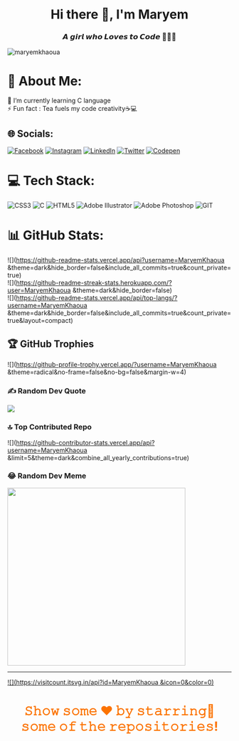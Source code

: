 <h1 align="center">Hi there 👋, I'm Maryem</h1>
<h3 align="center">𝘼 𝙜𝙞𝙧𝙡 𝙬𝙝𝙤 𝙇𝙤𝙫𝙚𝙨 𝙩𝙤 𝘾𝙤𝙙𝙚 👩🏻‍💻</h3>

<p align="left"> <img src="https://komarev.com/ghpvc/?username=maryemkhaoua&label=Profile%20views&color=0e75b6&style=flat" alt="maryemkhaoua" /> </p>


# 💫 About Me:
🌱  I’m currently learning C language<br>⚡ Fun fact : Tea fuels my code creativity☕💻


## 🌐 Socials:
[![Facebook](https://img.shields.io/badge/Facebook-%231877F2.svg?logo=Facebook&logoColor=white)](https://facebook.com/khaouamaryem) [![Instagram](https://img.shields.io/badge/Instagram-%23E4405F.svg?logo=Instagram&logoColor=white)](https://instagram.com/maryemkhaoua) [![LinkedIn](https://img.shields.io/badge/LinkedIn-%230077B5.svg?logo=linkedin&logoColor=white)](https://linkedin.com/in/maryem-khaoua) [![Twitter](https://img.shields.io/badge/Twitter-%231DA1F2.svg?logo=Twitter&logoColor=white)](https://twitter.com/maryem_khaoua) [![Codepen](https://img.shields.io/badge/Codepen-000000?style=for-the-badge&logo=codepen&logoColor=white)](https://codepen.io/mitraqa) 

# 💻 Tech Stack:
![CSS3](https://img.shields.io/badge/css3-%231572B6.svg?style=for-the-badge&logo=css3&logoColor=white) ![C](https://img.shields.io/badge/c-%2300599C.svg?style=for-the-badge&logo=c&logoColor=white) ![HTML5](https://img.shields.io/badge/html5-%23E34F26.svg?style=for-the-badge&logo=html5&logoColor=white) ![Adobe Illustrator](https://img.shields.io/badge/adobeillustrator-%23FF9A00.svg?style=for-the-badge&logo=adobeillustrator&logoColor=white) ![Adobe Photoshop](https://img.shields.io/badge/adobephotoshop-%2331A8FF.svg?style=for-the-badge&logo=adobephotoshop&logoColor=white) ![GIT](https://img.shields.io/badge/Git-fc6d26?style=for-the-badge&logo=git&logoColor=white)
# 📊 GitHub Stats:
![](https://github-readme-stats.vercel.app/api?username=MaryemKhaoua &theme=dark&hide_border=false&include_all_commits=true&count_private=true)<br/>
![](https://github-readme-streak-stats.herokuapp.com/?user=MaryemKhaoua &theme=dark&hide_border=false)<br/>
![](https://github-readme-stats.vercel.app/api/top-langs/?username=MaryemKhaoua &theme=dark&hide_border=false&include_all_commits=true&count_private=true&layout=compact)

## 🏆 GitHub Trophies
![](https://github-profile-trophy.vercel.app/?username=MaryemKhaoua &theme=radical&no-frame=false&no-bg=false&margin-w=4)

### ✍️ Random Dev Quote
![](https://quotes-github-readme.vercel.app/api?type=horizontal&theme=radical)

### 🔝 Top Contributed Repo
![](https://github-contributor-stats.vercel.app/api?username=MaryemKhaoua &limit=5&theme=dark&combine_all_yearly_contributions=true)

### 😂 Random Dev Meme
<img src='https://randommeme-five.vercel.app/' style="height: 400px;"/>

---
[![](https://visitcount.itsvg.in/api?id=MaryemKhaoua &icon=0&color=0)](https://visitcount.itsvg.in)

<!-- Proudly created with GPRM ( https://gprm.itsvg.in ) -->

<h1 align="center" style="color:#FC7300;">𝚂𝚑𝚘𝚠 𝚜𝚘𝚖𝚎 ❤️ 𝚋𝚢 𝚜𝚝𝚊𝚛𝚛𝚒𝚗𝚐🌟 𝚜𝚘𝚖𝚎 𝚘𝚏 𝚝𝚑𝚎 𝚛𝚎𝚙𝚘𝚜𝚒𝚝𝚘𝚛𝚒𝚎𝚜!</h1>
